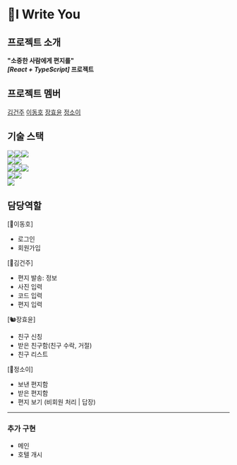# 📮I Write You 

## 프로젝트 소개

**"소중한 사람에게 편지를"**  
**_[React + TypeScript]_ 프로젝트**

## 프로젝트 멤버

[김건주][] [이동호][] [장효윤][] [정소이][]

## 기술 스택

<img src="https://img.shields.io/badge/html5-E34F26?style=for-the-badge&logo=html5&logoColor=white"><img src="https://img.shields.io/badge/css-1572B6?style=for-the-badge&logo=css3&logoColor=white"><img src="https://img.shields.io/badge/emotion-C45AEC?style=for-the-badge&logo=emotion&logoColor=white">  
<img src="https://img.shields.io/badge/javascript-F7DF1E?style=for-the-badge&logo=javascript&logoColor=black"><img src="https://img.shields.io/badge/typescript-3178C6?style=for-the-badge&logo=typescript&logoColor=black">  
<img src="https://img.shields.io/badge/react-61DAFB?style=for-the-badge&logo=react&logoColor=black"><img src="https://img.shields.io/badge/recoil-3578E5?style=for-the-badge&logo=recoil&logoColor=white"><img src="https://img.shields.io/badge/reactquery-FF4154?style=for-the-badge&logo=reactquery&logoColor=white">  
<img src="https://img.shields.io/badge/git-F05032?style=for-the-badge&logo=git&logoColor=white"><img src="https://img.shields.io/badge/github-181717?style=for-the-badge&logo=github&logoColor=white">  
<img src="https://img.shields.io/badge/supabase-3FCF8E?style=for-the-badge&logo=supabase&logoColor=white">

[김건주]: https://github.com/KIMGEUNDU
[이동호]: https://github.com/rustandbone
[장효윤]: https://github.com/HYHYJ
[정소이]: https://github.com/uniS2


## 담당역할
[🦁이동호]
- 로그인
- 회원가입

[🦆김건주]
- 편지 발송: 정보
- 사진 입력
- 코드 입력
- 편지 입력

[🐿️장효윤]
- 친구 신칭
- 받은 친구함(친구 수락, 거절)
- 친구 리스트

[🐰정소이]
- 보낸 편지함
- 받은 편지함
- 편지 보기 (비회원 처리 | 답장)

---

### 추가 구현
- 메인
- 호텔 개시
